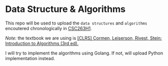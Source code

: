 # Data Structure & Algorithms

This repo will be used to upload the `data structures` and `algorithms` encoutered chronologically in [CSC263H1](https://fas.calendar.utoronto.ca/course/CSC263H1).

*Note:* the textbook we are using is [[CLRS] Cormen, Leiserson, Rivest, Stein: Introduction to Algorithms (3rd ed).](http://labs.xjtudlc.com/labs/wldmt/reading%20list/books/Algorithms%20and%20optimization/Introduction%20to%20Algorithms.pdf)  

I will try to implement the algorithms using Golang. If not, will upload Python implementation instead.
